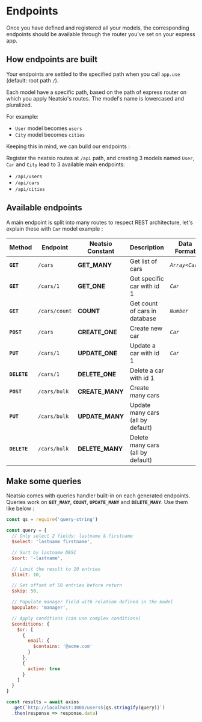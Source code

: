 # Endpoints

Once you have defined and registered all your models, the corresponding endpoints should be available through the router you've set on your express app.

## How endpoints are built

Your endpoints are settled to the specified path when you call `app.use` (default: root path `/`).

Each model have a specific path, based on the path of express router on which you apply Neatsio's routes. The model's name is lowercased and pluralized.

For example:
- `User` model becomes `users`
- `City` model becomes `cities`

Keeping this in mind, we can build our endpoints :

Register the neatsio routes at `/api` path, and creating 3 models named  `User`, `Car` and `City` lead to 3 available main endpoints:

- `/api/users`
- `/api/cars`
- `/api/cities`

## Available endpoints

A main endpoint is split into many routes to respect REST architecture, let's explain these with `Car` model example :

| Method       | Endpoint       | Neatsio Constant | Description | Data Format |
| ------------ | -------------- | ---------------- | ----------- | ----------- |
| **`GET`**    | `/cars`        | **GET_MANY**     | Get list of cars | *`Array<Car>`* |
| **`GET`**    | `/cars/1`      | **GET_ONE**      | Get specific car with id 1 | *`Car`* |
| **`GET`**    | `/cars/count`  | **COUNT**        | Get count of cars in database | *`Number`* |
| **`POST`**   | `/cars`        | **CREATE_ONE**   | Create new car | *`Car`* |
| **`PUT`**    | `/cars/1`      | **UPDATE_ONE**   | Update a car with id 1 | *`Car`* |
| **`DELETE`** | `/cars/1`      | **DELETE_ONE**   | Delete a car with id 1 |  |
| **`POST`**   | `/cars/bulk`   | **CREATE_MANY**  | Create many cars |  |
| **`PUT`**    | `/cars/bulk`   | **UPDATE_MANY**  | Update many cars (all by default) |  |
| **`DELETE`** | `/cars/bulk`   | **DELETE_MANY**  | Delete many cars (all by default) |  |

## Make some queries

Neatsio comes with queries handler built-in on each generated endpoints. Queries work on **`GET_MANY`**, **`COUNT`**, **`UPDATE_MANY`** and **`DELETE_MANY`**. Use them like below :

```javascript
const qs = require('query-string')

const query = {
  // Only select 2 fields: lastname & firstname
  $select: 'lastname firstname',

  // Sort by lastname DESC
  $sort: '-lastname',

  // Limit the result to 10 entries
  $limit: 10,

  // Set offset of 50 entries before return
  $skip: 50,

  // Populate manager field with relation defined in the model
  $populate: 'manager',

  // Apply conditions (can use complex conditions)
  $conditions: { 
    $or: [
      {
        email: {
          $contains: '@acme.com'
        }
      },
      {
        active: true
      }
    ]
  }
}

const results = await axios
  .get(`http://localhost:3000/users${qs.stringify(query)}`)
  .then(response => response.data)
```
